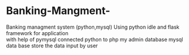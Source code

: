 # Banking-Mangment-
Banking managment system (python,mysql)
Using python idle and flask framework for application  
with help of pymysql connected python to php my admin database
mysql data base store the data input by user
